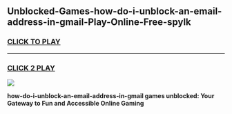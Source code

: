 
## Unblocked-Games-how-do-i-unblock-an-email-address-in-gmail-Play-Online-Free-spylk
<h3>
<a href="https://premium76.site?title=how-do-i-unblock-an-email-address-in-gmail&ref=26A">CLICK TO PLAY</a></h3>
<hr>

<h3>
<a href="https://premium76.site?title=how-do-i-unblock-an-email-address-in-gmail&ref=26A">CLICK 2 PLAY</a>
  
</h3>

<a href="https://premium76.site?title=how-do-i-unblock-an-email-address-in-gmail&ref=26A"><img src="https://clearcache.store/games.png"></a>


**how-do-i-unblock-an-email-address-in-gmail games unblocked: Your Gateway to Fun and Accessible Online Gaming**
